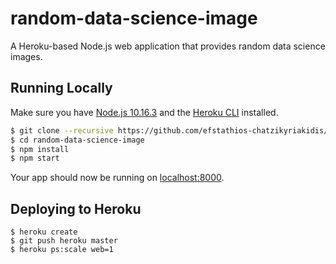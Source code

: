 # random-data-science-image

A Heroku-based Node.js web application that provides random data science images.

## Running Locally

Make sure you have [Node.js 10.16.3](http://nodejs.org/) and the [Heroku CLI](https://cli.heroku.com/) installed.

```sh
$ git clone --recursive https://github.com/efstathios-chatzikyriakidis/data-science-images.git
$ cd random-data-science-image
$ npm install
$ npm start
```

Your app should now be running on [localhost:8000](http://localhost:8000/).

## Deploying to Heroku

```
$ heroku create
$ git push heroku master
$ heroku ps:scale web=1
```
